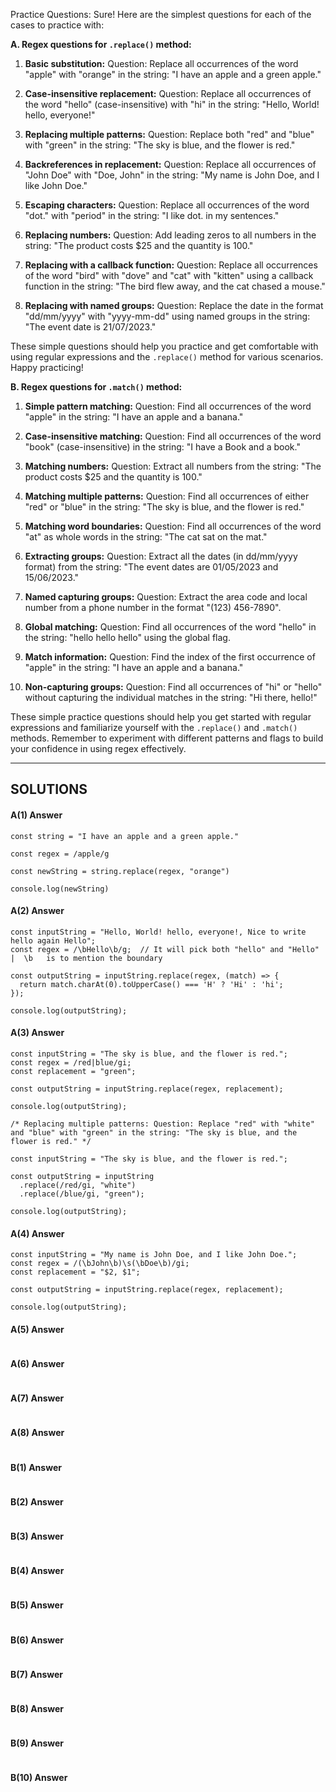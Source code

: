 Practice Questions:
Sure! Here are the simplest questions for each of the cases to practice with:

**A. Regex questions for `.replace()` method:**

1. **Basic substitution:**
   Question: Replace all occurrences of the word "apple" with "orange" in the string: "I have an apple and a green apple."
   
2. **Case-insensitive replacement:**
   Question: Replace all occurrences of the word "hello" (case-insensitive) with "hi" in the string: "Hello, World! hello, everyone!"

3. **Replacing multiple patterns:**
   Question: Replace both "red" and "blue" with "green" in the string: "The sky is blue, and the flower is red."

4. **Backreferences in replacement:**
   Question: Replace all occurrences of "John Doe" with "Doe, John" in the string: "My name is John Doe, and I like John Doe."

5. **Escaping characters:**
   Question: Replace all occurrences of the word "dot." with "period" in the string: "I like dot. in my sentences."

6. **Replacing numbers:**
   Question: Add leading zeros to all numbers in the string: "The product costs $25 and the quantity is 100."

7. **Replacing with a callback function:**
   Question: Replace all occurrences of the word "bird" with "dove" and "cat" with "kitten" using a callback function in the string: "The bird flew away, and the cat chased a mouse."

8. **Replacing with named groups:**
   Question: Replace the date in the format "dd/mm/yyyy" with "yyyy-mm-dd" using named groups in the string: "The event date is 21/07/2023."

These simple questions should help you practice and get comfortable with using regular expressions and the `.replace()` method for various scenarios. Happy practicing!

**B. Regex questions for `.match()` method:**

1. **Simple pattern matching:**
   Question: Find all occurrences of the word "apple" in the string: "I have an apple and a banana."

2. **Case-insensitive matching:**
   Question: Find all occurrences of the word "book" (case-insensitive) in the string: "I have a Book and a book."

3. **Matching numbers:**
   Question: Extract all numbers from the string: "The product costs $25 and the quantity is 100."

4. **Matching multiple patterns:**
   Question: Find all occurrences of either "red" or "blue" in the string: "The sky is blue, and the flower is red."

5. **Matching word boundaries:**
   Question: Find all occurrences of the word "at" as whole words in the string: "The cat sat on the mat."

6. **Extracting groups:**
   Question: Extract all the dates (in dd/mm/yyyy format) from the string: "The event dates are 01/05/2023 and 15/06/2023."

7. **Named capturing groups:**
   Question: Extract the area code and local number from a phone number in the format "(123) 456-7890".

8. **Global matching:**
   Question: Find all occurrences of the word "hello" in the string: "hello hello hello" using the global flag.

9. **Match information:**
   Question: Find the index of the first occurrence of "apple" in the string: "I have an apple and a banana."

10. **Non-capturing groups:**
    Question: Find all occurrences of "hi" or "hello" without capturing the individual matches in the string: "Hi there, hello!"

These simple practice questions should help you get started with regular expressions and familiarize yourself with the `.replace()` and `.match()` methods. Remember to experiment with different patterns and flags to build your confidence in using regex effectively.




----------------------------------------------------------------------------------

## SOLUTIONS

#### A(1) Answer
```
const string = "I have an apple and a green apple."

const regex = /apple/g

const newString = string.replace(regex, "orange")

console.log(newString)
```


#### A(2) Answer
```
const inputString = "Hello, World! hello, everyone!, Nice to write hello again Hello";
const regex = /\bHello\b/g;  // It will pick both "hello" and "Hello" |  \b   is to mention the boundary 

const outputString = inputString.replace(regex, (match) => {
  return match.charAt(0).toUpperCase() === 'H' ? 'Hi' : 'hi';
});

console.log(outputString);
```


#### A(3) Answer
```
const inputString = "The sky is blue, and the flower is red.";
const regex = /red|blue/gi;
const replacement = "green";

const outputString = inputString.replace(regex, replacement);

console.log(outputString);
```

```
/* Replacing multiple patterns: Question: Replace "red" with "white"
and "blue" with "green" in the string: "The sky is blue, and the flower is red." */

const inputString = "The sky is blue, and the flower is red.";

const outputString = inputString
  .replace(/red/gi, "white")
  .replace(/blue/gi, "green");

console.log(outputString);
```


#### A(4) Answer

```
const inputString = "My name is John Doe, and I like John Doe.";
const regex = /(\bJohn\b)\s(\bDoe\b)/gi;
const replacement = "$2, $1";

const outputString = inputString.replace(regex, replacement);

console.log(outputString);
```

#### A(5) Answer
```
```


#### A(6) Answer
```
```


#### A(7) Answer
```
```



#### A(8) Answer
```
```


#### B(1) Answer
```
```

#### B(2) Answer
```
```


#### B(3) Answer
```
```

#### B(4) Answer
```
```


#### B(5) Answer
```
```

#### B(6) Answer
```
```


#### B(7) Answer
```
```

#### B(8) Answer
```
```

#### B(9) Answer
```
```

#### B(10) Answer
```
```
